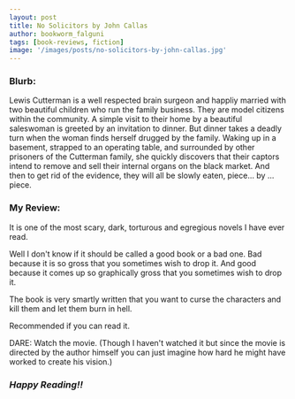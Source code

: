 ```yaml
---
layout: post
title: No Solicitors by John Callas
author: bookworm_falguni
tags: [book-reviews, fiction]
image: '/images/posts/no-solicitors-by-john-callas.jpg'
---
```

### **Blurb:**
Lewis Cutterman is a well respected brain surgeon and happliy married with two beautiful children who run the family business. They are model citizens within the community. A simple visit to their home by a beautiful saleswoman is greeted by an invitation to dinner. But dinner takes a deadly turn when the woman finds herself drugged by the family. Waking up in a basement, strapped to an operating table, and surrounded by other prisoners of the Cutterman family, she quickly discovers that their captors intend to remove and sell their internal organs on the black market. And then to get rid of the evidence, they will all be slowly eaten, piece... by ... piece.

### **My Review:**
It is one of the most scary, dark, torturous  and egregious novels I have ever read.

Well I don't know if it should be called a good book or a bad one. Bad because it is so gross that you sometimes wish to drop it. And good because it comes up so graphically gross that you sometimes wish to drop it.

The book is very smartly written that you want to curse the characters and kill them and let them burn in hell.

Recommended if you can read it.

DARE: Watch the movie. (Though I haven't watched it but since the movie is directed by the author himself you can just imagine how hard he might have worked to create his vision.) 

### ***Happy Reading!!***
